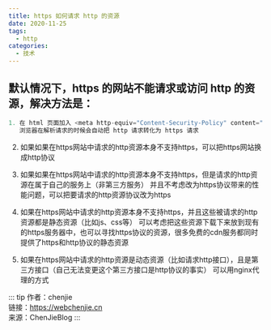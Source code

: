 ```yaml
---
title: https 如何请求 http 的资源
date: 2020-11-25
tags:
  - http
categories:
  - 技术
---
```


## 默认情况下，https 的网站不能请求或访问 http 的资源，解决方法是：

```js
1. 在 html 页面加入 <meta http-equiv="Content-Security-Policy" content="upgrade-insecure-requests">
   浏览器在解析请求的时候会自动把 http 请求转化为 https 请求
```

2. 如果如果在https网站中请求的http资源本身不支持https，可以把https网站换成http协议

3. 如果如果在https网站中请求的http资源本身不支持https，但是请求的http资源在属于自己的服务上（非第三方服务）
   并且不考虑改为https协议带来的性能问题，可以把要请求的http资源协议改为https

4. 如果在https网站中请求的http资源本身不支持https，并且这些被请求的http资源都是静态资源（比如js、css等）
   可以考虑把这些资源下载下来放到现有的https服务器中，也可以寻找https协议的资源，很多免费的cdn服务都同时提供了https和http协议的静态资源

5. 如果在https网站中请求的http资源是动态资源（比如请求http接口），且是第三方接口（自己无法变更这个第三方接口是http协议的事实）
   可以用nginx代理的方式

::: tip
作者：chenjie <br>
链接：https://webchenjie.cn <br>
来源：ChenJieBlog
:::

